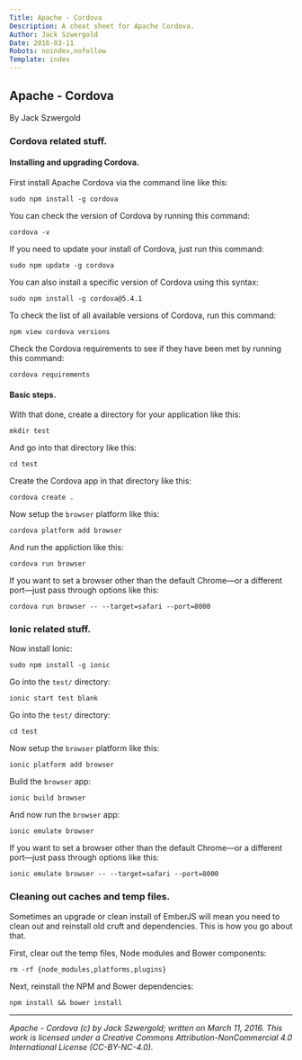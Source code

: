 ```yaml
---
Title: Apache - Cordova
Description: A cheat sheet for Apache Cordova.
Author: Jack Szwergold
Date: 2016-03-11
Robots: noindex,nofollow
Template: index
---
```


## Apache - Cordova

By Jack Szwergold

### Cordova related stuff.

#### Installing and upgrading Cordova.

First install Apache Cordova via the command line like this:

	sudo npm install -g cordova

You can check the version of Cordova by running this command:

    cordova -v

If you need to update your install of Cordova, just run this command:

    sudo npm update -g cordova

You can also install a specific version of Cordova using this syntax:

    sudo npm install -g cordova@5.4.1

To check the list of all available versions of Cordova, run this command:

	npm view cordova versions

Check the Cordova requirements to see if they have been met by running this command:

    cordova requirements

#### Basic steps.

With that done, create a directory for your application like this:

	mkdir test

And go into that directory like this:

	cd test

Create the Cordova app in that directory like this:

	cordova create .

Now setup the `browser` platform like this:

	cordova platform add browser

And run the appliction like this:

	cordova run browser

If you want to set a browser other than the default Chrome—or a different port—just pass through options like this:

	cordova run browser -- --target=safari --port=8000

### Ionic related stuff.

Now install Ionic:

	sudo npm install -g ionic

Go into the `test/` directory:

	ionic start test blank

Go into the `test/` directory:

	cd test

Now setup the `browser` platform like this:

	ionic platform add browser

Build the `browser` app:

	ionic build browser

And now run the `browser` app:

	ionic emulate browser

If you want to set a browser other than the default Chrome—or a different port—just pass through options like this:

	ionic emulate browser -- --target=safari --port=8000

### Cleaning out caches and temp files.

Sometimes an upgrade or clean install of EmberJS will mean you need to clean out and reinstall old cruft and dependencies. This is how you go about that.

First, clear out the temp files, Node modules and Bower components:

    rm -rf {node_modules,platforms,plugins}

Next, reinstall the NPM and Bower dependencies:

    npm install && bower install

***

*Apache - Cordova (c) by Jack Szwergold; written on March 11, 2016. This work is licensed under a Creative Commons Attribution-NonCommercial 4.0 International License (CC-BY-NC-4.0).*
